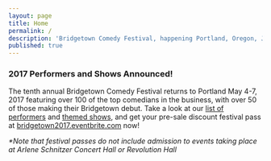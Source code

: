 ```yaml
---
layout: page
title: Home
permalink: /
description: 'Bridgetown Comedy Festival, happening Portland, Oregon, June 1st-5th, 2016!'
published: true
---
```


<h3>2017 Performers and Shows Announced!</h3>

The tenth annual Bridgetown Comedy Festival returns to Portland May 4-7, 2017 featuring over 100 of the top comedians in the business, with over 50 of those making their Bridgetown debut. Take a look at our [list of performers](https://www.bridgetowncomedy.com/performers) and [themed shows](https://www.bridgetowncomedy.com/shows), and get your pre-sale discount festival pass at [bridgetown2017.eventbrite.com](http://bridgetown2017.eventbrite.com) now!

_*Note that festival passes do not include admission to events taking place at Arlene Schnitzer Concert Hall or Revolution Hall_
